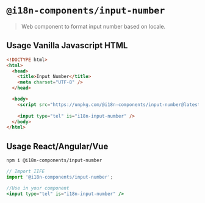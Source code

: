 # `@i18n-components/input-number`

> Web component to format input number based on locale.

## Usage Vanilla Javascript HTML

```html
<!DOCTYPE html>
<html>
  <head>
    <title>Input Number</title>
    <meta charset="UTF-8" />
  </head>

  <body>
    <script src="https://unpkg.com/@i18n-components/input-number@latest/index.js"></script>
    
    <input type="tel" is="i18n-input-number" />
  </body>
</html>
```

## Usage React/Angular/Vue

```bash
npm i @i18n-components/input-number
```

```jsx
// Import IIFE
import '@i18n-components/input-number';

//Use in your component
<input type="tel" is="i18n-input-number" />
```